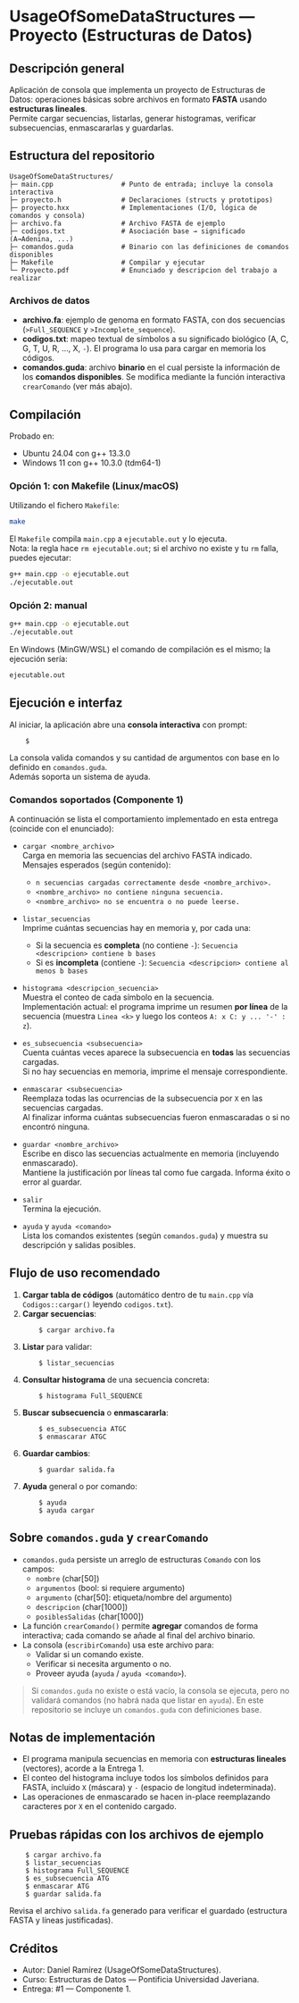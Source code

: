 # UsageOfSomeDataStructures — Proyecto (Estructuras de Datos)

## Descripción general
Aplicación de consola que implementa un proyecto de Estructuras de Datos: operaciones básicas sobre archivos en formato **FASTA** usando **estructuras lineales**.  
Permite cargar secuencias, listarlas, generar histogramas, verificar subsecuencias, enmascararlas y guardarlas.


## Estructura del repositorio
```
UsageOfSomeDataStructures/
├─ main.cpp                 # Punto de entrada; incluye la consola interactiva
├─ proyecto.h               # Declaraciones (structs y prototipos)
├─ proyecto.hxx             # Implementaciones (I/O, lógica de comandos y consola)
├─ archivo.fa               # Archivo FASTA de ejemplo
├─ codigos.txt              # Asociación base → significado (A→Adenina, ...)
├─ comandos.guda            # Binario con las definiciones de comandos disponibles
├─ Makefile                 # Compilar y ejecutar
└─ Proyecto.pdf             # Enunciado y descripcion del trabajo a realizar
```

### Archivos de datos
- **archivo.fa**: ejemplo de genoma en formato FASTA, con dos secuencias (`>Full_SEQUENCE` y `>Incomplete_sequence`).  
- **codigos.txt**: mapeo textual de símbolos a su significado biológico (A, C, G, T, U, R, …, X, `-`). El programa lo usa para cargar en memoria los códigos.
- **comandos.guda**: archivo **binario** en el cual persiste la información de los **comandos disponibles**. Se modifica mediante la función interactiva `crearComando` (ver más abajo).

## Compilación
Probado en:
- Ubuntu 24.04 con g++ 13.3.0
- Windows 11 con g++ 10.3.0 (tdm64-1)

### Opción 1: con Makefile (Linux/macOS)
Utilizando el fichero `Makefile`:
```bash
make
```
El `Makefile` compila `main.cpp` a `ejecutable.out` y lo ejecuta.  
Nota: la regla hace `rm ejecutable.out`; si el archivo no existe y tu `rm` falla, puedes ejecutar:
```bash
g++ main.cpp -o ejecutable.out
./ejecutable.out
```

### Opción 2: manual
```bash
g++ main.cpp -o ejecutable.out
./ejecutable.out
```

En Windows (MinGW/WSL) el comando de compilación es el mismo; la ejecución sería:
```bash
ejecutable.out
```

## Ejecución e interfaz
Al iniciar, la aplicación abre una **consola interactiva** con prompt:
```
    $
```
La consola valida comandos y su cantidad de argumentos con base en lo definido en `comandos.guda`.  
Además soporta un sistema de ayuda.

### Comandos soportados (Componente 1)
A continuación se lista el comportamiento implementado en esta entrega (coincide con el enunciado):

- `cargar <nombre_archivo>`  
  Carga en memoria las secuencias del archivo FASTA indicado.  
  Mensajes esperados (según contenido):
  - `n secuencias cargadas correctamente desde <nombre_archivo>.`  
  - `<nombre_archivo> no contiene ninguna secuencia.`  
  - `<nombre_archivo> no se encuentra o no puede leerse.`

- `listar_secuencias`  
  Imprime cuántas secuencias hay en memoria y, por cada una:
  - Si la secuencia es **completa** (no contiene `-`): `Secuencia <descripcion> contiene b bases`  
  - Si es **incompleta** (contiene `-`): `Secuencia <descripcion> contiene al menos b bases`

- `histograma <descripcion_secuencia>`  
  Muestra el conteo de cada símbolo en la secuencia.  
  Implementación actual: el programa imprime un resumen **por línea** de la secuencia (muestra `Linea <k>` y luego los conteos `A: x C: y ... '-' : z`).

- `es_subsecuencia <subsecuencia>`  
  Cuenta cuántas veces aparece la subsecuencia en **todas** las secuencias cargadas.  
  Si no hay secuencias en memoria, imprime el mensaje correspondiente.

- `enmascarar <subsecuencia>`  
  Reemplaza todas las ocurrencias de la subsecuencia por `X` en las secuencias cargadas.  
  Al finalizar informa cuántas subsecuencias fueron enmascaradas o si no encontró ninguna.

- `guardar <nombre_archivo>`  
  Escribe en disco las secuencias actualmente en memoria (incluyendo enmascarado).  
  Mantiene la justificación por líneas tal como fue cargada. Informa éxito o error al guardar.

- `salir`  
  Termina la ejecución.

- `ayuda` y `ayuda <comando>`  
  Lista los comandos existentes (según `comandos.guda`) y muestra su descripción y salidas posibles.

## Flujo de uso recomendado
1. **Cargar tabla de códigos** (automático dentro de tu `main.cpp` vía `Codigos::cargar()` leyendo `codigos.txt`).  
2. **Cargar secuencias**:  
   ```
       $ cargar archivo.fa
   ```
3. **Listar** para validar:  
   ```
       $ listar_secuencias
   ```
4. **Consultar histograma** de una secuencia concreta:  
   ```
       $ histograma Full_SEQUENCE
   ```
5. **Buscar subsecuencia** o **enmascararla**:  
   ```
       $ es_subsecuencia ATGC
       $ enmascarar ATGC
   ```
6. **Guardar cambios**:  
   ```
       $ guardar salida.fa
   ```
7. **Ayuda** general o por comando:  
   ```
       $ ayuda
       $ ayuda cargar
   ```

## Sobre `comandos.guda` y `crearComando`
- `comandos.guda` persiste un arreglo de estructuras `Comando` con los campos:
  - `nombre` (char[50])
  - `argumentos` (bool: si requiere argumento)
  - `argumento` (char[50]: etiqueta/nombre del argumento)
  - `descripcion` (char[1000])
  - `posiblesSalidas` (char[1000])
- La función `crearComando()` permite **agregar** comandos de forma interactiva; cada comando se añade al final del archivo binario.  
- La consola (`escribirComando`) usa este archivo para:
  - Validar si un comando existe.
  - Verificar si necesita argumento o no.
  - Proveer ayuda (`ayuda` / `ayuda <comando>`).

> Si `comandos.guda` no existe o está vacío, la consola se ejecuta, pero no validará comandos (no habrá nada que listar en `ayuda`). En este repositorio se incluye un `comandos.guda` con definiciones base.

## Notas de implementación
- El programa manipula secuencias en memoria con **estructuras lineales** (vectores), acorde a la Entrega 1.  
- El conteo del histograma incluye todos los símbolos definidos para FASTA, incluido `X` (máscara) y `-` (espacio de longitud indeterminada).  
- Las operaciones de enmascarado se hacen in-place reemplazando caracteres por `X` en el contenido cargado.

## Pruebas rápidas con los archivos de ejemplo
```
    $ cargar archivo.fa
    $ listar_secuencias
    $ histograma Full_SEQUENCE
    $ es_subsecuencia ATG
    $ enmascarar ATG
    $ guardar salida.fa
```
Revisa el archivo `salida.fa` generado para verificar el guardado (estructura FASTA y líneas justificadas).

## Créditos
- Autor: Daniel Ramírez (UsageOfSomeDataStructures).
- Curso: Estructuras de Datos — Pontificia Universidad Javeriana.
- Entrega: #1 — Componente 1.
